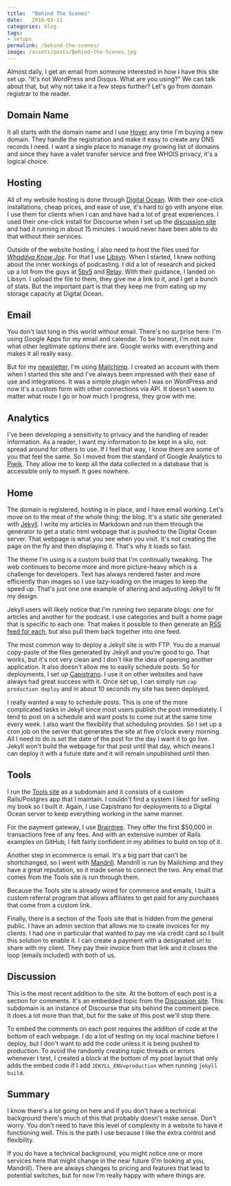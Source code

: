 ```yaml
---
title:  "Behind The Scenes"
date:   2016-03-11
categories: blog
tags:
- setups
permalink: /behind-the-scenes/
image: /assets/posts/Behind-the-Scenes.jpg
---
```


Almost daily, I get an email from someone interested in how I have this site set up. "It's not WordPress and Disqus. What are you using?" We can talk about that, but why not take it a few steps further? Let's go from domain registrar to the reader.
<!--more-->

## Domain Name

It all starts with the domain name and I use [Hover](https://hover.com/w1JR5qkh) any time I'm buying a new domain. They handle the registration and make it easy to create any DNS records I need. I want a single place to manage my growing list of domains and since they have a valet transfer service and free WHOIS privacy, it's a logical choice.

## Hosting

All of my website hosting is done through [Digital Ocean](https://m.do.co/c/b0f9f06b6067). With their one-click installations, cheap prices, and ease of use, it's hard to go with anyone else. I use them for clients when I can and have had a lot of great experiences. I used their one-click install for Discourse when I set up the [discussion site](http://discussion.joebuhlig.com) and had it running in about 15 minutes. I would never have been able to do that without their services.

Outside of the website hosting, I also need to host the files used for [_Whaddya Know Joe_](http://joebuhlig.com/whaddyaknowjoe/). For that I use [Libsyn](https://www.libsyn.com/). When I started, I knew nothing about the inner workings of podcasting. I did a lot of research and picked up a lot from the guys at [5by5](http://5by5.tv/) and [Relay](https://www.relay.fm/). With their guidance, I landed on Libsyn. I upload the file to them, they give me a link to it, and I get a bunch of stats. But the important part is that they keep me from eating up my storage capacity at Digital Ocean.

## Email

You don't last long in this world without email. There's no surprise here: I'm using Google Apps for my email and calendar. To be honest, I'm not sure what other legitimate options there are. Google works with everything and makes it all really easy.

But for my [newsletter](http://joebuhlig.com/newsletter/), I'm using [Mailchimp](http://eepurl.com/bSDEhv). I created an account with them when I started this site and I've always been impressed with their ease of use and integrations. It was a simple plugin when I was on WordPress and now it's a custom form with other connections via API. It doesn't seem to matter what route I go or how much I progress, they grow with me.

## Analytics

I've been developing a sensitivity to privacy and the handling of reader information. As a reader, I want my information to be kept in a silo, not spread around for others to use. If I feel that way, I know there are some of you that feel the same. So I moved from the standard of Google Analytics to [Piwik](http://piwik.org/). They allow me to keep all the data collected in a database that is accessible only to myself. It goes nowhere.

## Home

The domain is registered, hosting is in place, and I have email working. Let's move on to the meat of the whole thing: the blog. It's a static site generated with [Jekyll](http://jekyllrb.com/). I write my articles in Markdown and run them through the generator to get a static html webpage that is pushed to the Digital Ocean server. That webpage is what you see when you visit. It's not creating the page on the fly and then displaying it. That's why it loads so fast.

The theme I'm using is a custom build that I'm continually tweaking. The web continues to become more and more picture-heavy which is a challenge for developers. Text has always rendered faster and more efficiently than images so I use lazy-loading on the images to keep the speed up. That's just one one example of altering and adjusting Jekyll to fit my design.

Jekyll users will likely notice that I'm running two separate blogs: one for articles and another for the podcast. I use categories and built a home page that is specific to each one. That makes it possible to then generate an [RSS feed for each](http://discussion.joebuhlig.com/t/variety-of-rss-feeds/183?u=joebuhlig), but also pull them back together into one feed.

The most common way to deploy a Jekyll site is with FTP. You do a manual copy-paste of the files generated by Jekyll and you're good to go. That works, but it's not very clean and I don't like the idea of opening another application. It also doesn't allow me to easily schedule posts. So for deployments, I set up [Capistrano](http://capistranorb.com/). I use it on other websites and have always had great success with it. Once set up, I can simply run `cap production deploy` and in about 10 seconds my site has been deployed.

I really wanted a way to schedule posts. This is one of the more complicated tasks in Jekyll since most users publish the post immediately. I tend to post on a schedule and want posts to come out at the same time every week. I also want the flexibility that scheduling provides. So I set up a cron job on the server that generates the site at five o'clock every morning. All I need to do is set the date of the post for the day I want it to go live. Jekyll won't build the webpage for that post until that day, which means I can deploy it with a future date and it will remain unpublished until then.

## Tools

I run the [Tools site](https://tools.joebuhlig.com) as a subdomain and it consists of a custom Rails/Postgres app that I maintain. I couldn't find a system I liked for selling my book so I built it. Again, I use Capistrano for deployments to a Digital Ocean server to keep everything working in the same manner.

For the payment gateway, I use [Braintree](https://www.braintreepayments.com). They offer the first $50,000 in transactions free of any fees. And with an extensive number of Rails examples on GitHub, I felt fairly confident in my abilities to build on top of it.

Another step in ecommerce is email. It's a big part that can't be shortchanged, so I went with [Mandrill](http://mandrill.com). Mandrill is run by Mailchimp and they have a great reputation, so it made sense to connect the two. Any email that comes from the Tools site is run through them.

Because the Tools site is already wired for commerce and emails, I built a custom referral program that allows affiliates to get paid for any purchases that come from a custom link. 

Finally, there is a section of the Tools site that is hidden from the general public. I have an admin section that allows me to create invoices for my clients. I had one in particular that wanted to pay me via credit card so I built this solution to enable it. I can create a payment with a designated url to share with my client. They pay their invoice from that link and it closes the loop (emails included) with both of us.

## Discussion

This is the most recent addition to the site. At the bottom of each post is a section for comments. It's an embedded topic from the [Discussion site](http://discussion.joebuhlig.com). This subdomain is an instance of Discourse that sits behind the comment piece. It does a lot more than that, but for the sake of this post we'll stop there.

To embed the comments on each post requires the addition of code at the bottom of each webpage. I do a lot of testing on my local machine before I deploy, but I don't want to add the code unless it is being pushed to production. To avoid the randomly creating topic threads or errors whenever I test, I created a block at the bottom of my post layout that only adds the embed code if I add `JEKYLL_ENV=production` when running `jekyll build`.

## Summary

I know there's a lot going on here and if you don't have a technical background there's much of this that probably doesn't make sense. Don't worry. You don't need to have this level of complexity in a website to have it functioning well. This is the path I use because I like the extra control and flexibility.

If you do have a technical background, you might notice one or more services here that might change in the near future (I'm looking at you, Mandrill). There are always changes to pricing and features that lead to potential switches, but for now I'm really happy with where things are. 
